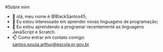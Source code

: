 #Sobre mim
- 👋 olá, meu nome é @BlackSantos45;
- 👀 Eu estou interessado em aprender novas linguagens de programação;
- 🌱 Eu estou aprendendo a programar recentemente as linguagens JavaScript e Scratch.
- 📫 Como entrar em contato comigo: santos.souza.arthur@escola.pr.gov.br

<!---
BlackSantos45/BlackSantos45 is a ✨ special ✨ repository because its `README.md` (this file) appears on your GitHub profile.
You can click the Preview link to take a look at your changes.
--->
